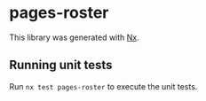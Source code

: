 # pages-roster

This library was generated with [Nx](https://nx.dev).

## Running unit tests

Run `nx test pages-roster` to execute the unit tests.
